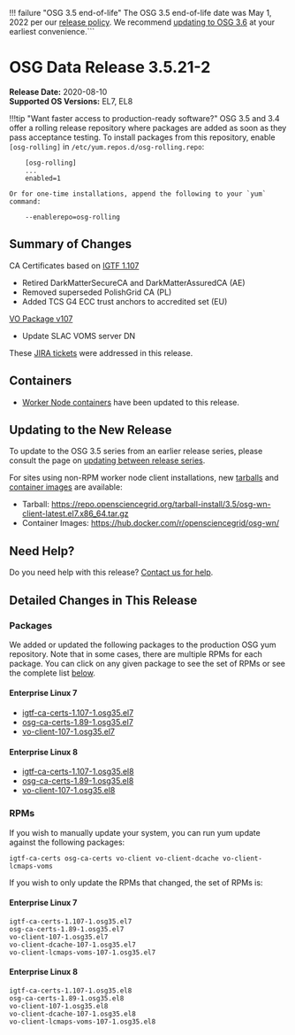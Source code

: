 !!! failure "OSG 3.5 end-of-life"
    The OSG 3.5 end-of-life date was May 1, 2022 per our
    [release policy](https://opensciencegrid.org/technology/policy/release-series/).
    We recommend
    [updating to OSG 3.6](../updating-to-osg-36.md)
    at your earliest convenience.```

OSG Data Release 3.5.21-2
=========================

**Release Date:** 2020-08-10    
**Supported OS Versions:** EL7, EL8

!!!tip "Want faster access to production-ready software?"
    OSG 3.5 and 3.4 offer a rolling release repository where packages are added as soon as they pass acceptance testing.
    To install packages from this repository, enable `[osg-rolling]` in `/etc/yum.repos.d/osg-rolling.repo`:

        [osg-rolling]
        ...
        enabled=1

    Or for one-time installations, append the following to your `yum` command:

        --enablerepo=osg-rolling

Summary of Changes
------------------

CA Certificates based on [IGTF 1.107](http://dist.eugridpma.info/distribution/igtf/current/CHANGES)

-   Retired DarkMatterSecureCA and DarkMatterAssuredCA (AE)
-   Removed superseded PolishGrid CA (PL)
-   Added TCS G4 ECC trust anchors to accredited set (EU)

[VO Package v107](https://github.com/opensciencegrid/osg-vo-config/releases/tag/release-107)

-   Update SLAC VOMS server DN


These [JIRA tickets](https://opensciencegrid.atlassian.net/issues/?jql=project%20%3D%20SOFTWARE%20AND%20fixVersion%20%3D%203.5.21-2%20ORDER%20BY%20priority%20DESC%2C%20key%20DESC) were addressed in this release.

Containers
----------

- [Worker Node containers](../../worker-node/using-wn-containers.md) have been updated to this release.

Updating to the New Release
---------------------------

To update to the OSG 3.5 series from an earlier release series, please consult the page on
[updating between release series](../updating-to-osg-35.md).

For sites using non-RPM worker node client installations, new [tarballs](../../worker-node/install-wn-tarball.md) and
[container images](../../worker-node/using-wn-containers.md) are available:

- Tarball: <https://repo.opensciencegrid.org/tarball-install/3.5/osg-wn-client-latest.el7.x86_64.tar.gz>
- Container Images: <https://hub.docker.com/r/opensciencegrid/osg-wn/>

Need Help?
----------

Do you need help with this release? [Contact us for help](../../common/help.md).

Detailed Changes in This Release
--------------------------------

### Packages

We added or updated the following packages to the production OSG yum repository.
Note that in some cases, there are multiple RPMs for each package.
You can click on any given package to see the set of RPMs or see the complete list [below](#rpms).

#### Enterprise Linux 7

-   [igtf-ca-certs-1.107-1.osg35.el7](https://koji.chtc.wisc.edu/koji/search?match=glob&type=build&terms=igtf-ca-certs-1.107-1.osg35.el7)
-   [osg-ca-certs-1.89-1.osg35.el7](https://koji.chtc.wisc.edu/koji/search?match=glob&type=build&terms=osg-ca-certs-1.89-1.osg35.el7)
-   [vo-client-107-1.osg35.el7](https://koji.chtc.wisc.edu/koji/search?match=glob&type=build&terms=vo-client-107-1.osg35.el7)

#### Enterprise Linux 8

-   [igtf-ca-certs-1.107-1.osg35.el8](https://koji.chtc.wisc.edu/koji/search?match=glob&type=build&terms=igtf-ca-certs-1.107-1.osg35.el8)
-   [osg-ca-certs-1.89-1.osg35.el8](https://koji.chtc.wisc.edu/koji/search?match=glob&type=build&terms=osg-ca-certs-1.89-1.osg35.el8)
-   [vo-client-107-1.osg35.el8](https://koji.chtc.wisc.edu/koji/search?match=glob&type=build&terms=vo-client-107-1.osg35.el8)

### RPMs

If you wish to manually update your system, you can run yum update against the following packages:

    igtf-ca-certs osg-ca-certs vo-client vo-client-dcache vo-client-lcmaps-voms

If you wish to only update the RPMs that changed, the set of RPMs is:

#### Enterprise Linux 7

``` file
igtf-ca-certs-1.107-1.osg35.el7
osg-ca-certs-1.89-1.osg35.el7
vo-client-107-1.osg35.el7
vo-client-dcache-107-1.osg35.el7
vo-client-lcmaps-voms-107-1.osg35.el7
```

#### Enterprise Linux 8

``` file
igtf-ca-certs-1.107-1.osg35.el8
osg-ca-certs-1.89-1.osg35.el8
vo-client-107-1.osg35.el8
vo-client-dcache-107-1.osg35.el8
vo-client-lcmaps-voms-107-1.osg35.el8
```
